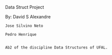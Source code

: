 Data Struct Project

By: David S Alexandre

    Jose Silvino Neto
    
    Pedro Henrique
    
    
    Ab2 of the discipline Data Structures of UFAL.

